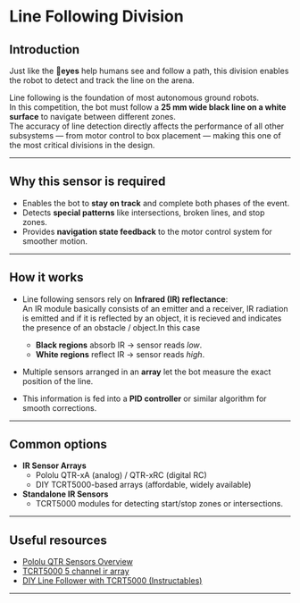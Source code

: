 # Line Following Division

## Introduction
Just like the 👀**eyes** help humans see and follow a path, this division enables the robot to detect and track the line on the arena.  

Line following is the foundation of most autonomous ground robots.  
In this competition, the bot must follow a **25 mm wide black line on a white surface** to navigate between different zones.  
The accuracy of line detection directly affects the performance of all other subsystems — from motor control to box placement — making this one of the most critical divisions in the design.  

---

## Why this sensor is required
- Enables the bot to **stay on track** and complete both phases of the event.  
- Detects **special patterns** like intersections, broken lines, and stop zones.  
- Provides **navigation state feedback** to the motor control system for smoother motion.  

---

## How it works
- Line following sensors rely on **Infrared (IR) reflectance**:  
  An IR module basically consists of an emitter and a receiver, IR radiation is emitted and if it is reflected by an object, it is recieved and indicates the presence of an obstacle / object.In this case 

  - **Black regions** absorb IR → sensor reads *low*.  
  - **White regions** reflect IR → sensor reads *high*.  

- Multiple sensors arranged in an **array** let the bot measure the exact position of the line.  
- This information is fed into a **PID controller** or similar algorithm for smooth corrections.  

---

## Common options
- **IR Sensor Arrays**
  - Pololu QTR-xA (analog) / QTR-xRC (digital RC)  
  - DIY TCRT5000-based arrays (affordable, widely available)  
- **Standalone IR Sensors**
  - TCRT5000 modules for detecting start/stop zones or intersections.  

---

## Useful resources
- [Pololu QTR Sensors Overview](https://www.pololu.com/product/961)  
- [TCRT5000 5 channel ir array](https://robu.in/product/tcrt5000l-5-channel-tracking-sensor-tracking-module-infrared-sensor/)
- [DIY Line Follower with TCRT5000 (Instructables)](https://www.instructables.com/Make-a-FAST-Line-Follower-Robot-Using-PID/)  

---